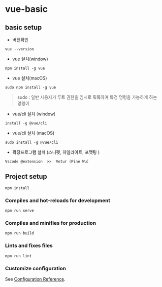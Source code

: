 # vue-basic

## basic setup

-   버전확인

```
vue --version
```

-   vue 설치(window)

```
npm install -g vue
```

-   vue 설치(macOS)

```
sudo npm install -g vue
```

> sudo : 일반 사용자가 루트 권한을 임시로 획득하여 특정 명령을 가능하게 하는 명령어

-   vue/cli 설치 (window)

```
install -g @vue/cli

```

-   vue/cli 설치 (macOS)

```
sudo install -g @vue/cli
```

-   확장프로그램 설치 (스니펫, 하일라이트, 포맷팅 )

```
Vscode @extension  >>  Vetur (Pine Wu)
```

## Project setup

```
npm install
```

### Compiles and hot-reloads for development

```
npm run serve
```

### Compiles and minifies for production

```
npm run build
```

### Lints and fixes files

```
npm run lint
```

### Customize configuration

See [Configuration Reference](https://cli.vuejs.org/config/).
